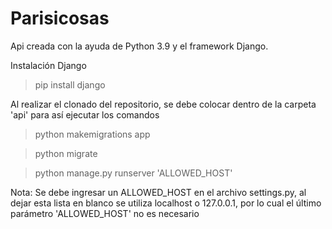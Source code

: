 # Parisicosas

Api creada con la ayuda de Python 3.9 y el framework Django.

Instalación Django
> pip install django

Al realizar el clonado del repositorio, se debe colocar dentro de la carpeta 'api' para así ejecutar los comandos
> python makemigrations app

> python migrate

> python manage.py runserver 'ALLOWED_HOST'

Nota: Se debe ingresar un ALLOWED_HOST en el archivo settings.py, al dejar esta lista en blanco se utiliza localhost o 127.0.0.1, por lo cual el último parámetro 'ALLOWED_HOST' no es necesario

